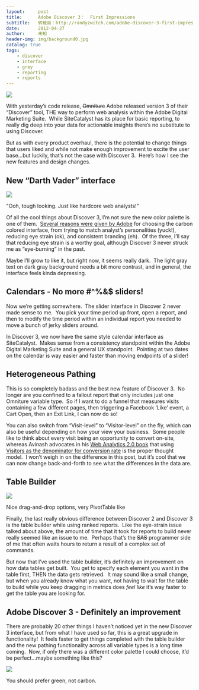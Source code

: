 ```yaml
---
layout:     post
title:      Adobe Discover 3：  First Impressions
subtitle:   转载自：http://randyzwitch.com/adobe-discover-3-first-impressions/
date:       2012-04-27
author:     未知
header-img: img/background0.jpg
catalog: true
tags:
    - discover
    - interface
    - gray
    - reporting
    - reports
---
```


![](http://randyzwitch.com/wp-content/uploads/2012/04/adobe-discover-logo.png)


With yesterday’s code release, ~~Omniture~~ Adobe released version 3 of their “Discover” tool, THE way to perform web analysis within the Adobe Digital Marketing Suite.  While SiteCatalyst has its place for basic reporting, to really dig deep into your data for actionable insights there’s no substitute to using Discover.

But as with every product overhaul, there is the potential to change things that users liked and while not make enough improvement to excite the user base…but luckily, that’s not the case with Discover 3.  Here’s how I see the new features and design changes.

## New “Darth Vader” interface

![](http://randyzwitch.com/wp-content/uploads/2012/04/adobe-discover-3-screenshot.png)



"Ooh, tough looking. Just like hardcore web analysts!"


Of all the cool things about Discover 3, I’m not sure the new color palette is one of them.  [Several reasons were given by Adobe](http://blogs.adobe.com/digitalmarketing/analytics/discover-3-0-the-new-ui-might-just-be-as-cool-as-the-analysts-who-use-it) for choosing the carbon colored interface, from trying to match analyst’s personalities (yuck!), reducing eye strain (ok), and consistent branding (eh).  Of the three, I’ll say that reducing eye strain is a worthy goal, although Discover 3 never struck me as “eye-burning” in the past.

Maybe I’ll grow to like it, but right now, it seems really dark.  The light gray text on dark gray background needs a bit more contrast, and in general, the interface feels kinda depressing.

## Calendars - No more #^%&$ sliders!

Now we’re getting somewhere.  The slider interface in Discover 2 never made sense to me.  You pick your time period up front, open a report, and then to modify the time period within an individual report you needed to move a bunch of jerky sliders around.

In Discover 3, we now have the same style calendar interface as SiteCatalyst.  Makes sense from a consistency standpoint within the Adobe Digital Marketing Suite and a general UX standpoint.  Pointing at two dates on the calendar is way easier and faster than moving endpoints of a slider!

## Heterogeneous Pathing

This is so completely badass and the best new feature of Discover 3.  No longer are you confined to a fallout report that only includes just one Omniture variable type.  So if I want to do a funnel that measures visits containing a few different pages, then triggering a Facebook ‘Like’ event, a Cart Open, then an Exit Link, I can now do so!

You can also switch from “Visit-level” to “Visitor-level” on the fly, which can also be useful depending on how your view your business.  Some people like to think about every visit being an opportunity to convert on-site, whereas Avinash advocates in his [Web Analytics 2.0 book](http://www.amazon.com/gp/product/0470529393/ref=as_li_ss_tl?ie=UTF8&tag=thefuquexpe-20&linkCode=as2&camp=1789&creative=390957&creativeASIN=0470529393) that using [Visitors as the denominator for conversion rate](http://www.kaushik.net/avinash/excellent-analytics-tip5-conversion-rate-basics-best-practices) is the proper thought model.  I won’t weigh in on the difference in this post, but it’s cool that we can now change back-and-forth to see what the differences in the data are.

## Table Builder

![](http://randyzwitch.com/wp-content/uploads/2012/04/adobe-discover-3-table-builder.png)



Nice drag-and-drop options, very PivotTable like


Finally, the last really obvious difference between Discover 2 and Discover 3 is the table builder while using ranked reports.  Like the eye-strain issue talked about above, the amount of time that it took for reports to build never really seemed like an issue to me.  Perhaps that’s the ~~SAS~~ programmer side of me that often waits hours to return a result of a complex set of commands.

But now that I’ve used the table builder, it’s definitely an improvement on how data tables get built.  You get to specify each element you want in the table first, THEN the data gets retrieved.  It may sound like a small change, but when you already know what you want, not having to wait for the table to build while you keep dragging in metrics does *feel like* it’s way faster to get the table you are looking for.

## Adobe Discover 3 - Definitely an improvement

There are probably 20 other things I haven’t noticed yet in the new Discover 3 interface, but from what I have used so far, this is a great upgrade in functionality!  It feels faster to get things completed with the table builder and the new pathing functionality across all variable types is a long time coming.  Now, if only there was a different color palette I could choose, it’d be perfect…maybe something like this?

![](http://randyzwitch.com/wp-content/uploads/2012/04/omniture-discover-1.5.png)



You should prefer green, not carbon.

